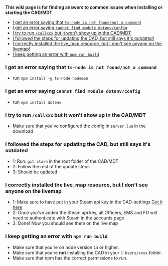**This wiki page is for finding answers to common issues when installing or starting the CAD/MDT**

- [I get an error saying that `ts-node is not found/not a command`](#i-get-an-error-saying-that-ts-node-is-not-foundnot-a-command)
- [I get an error saying `cannot find module dotenv/config`](#i-get-an-error-saying-cannot-find-module-dotenvconfig)
- [I try to run `/callxxx` but it won't show up in the CAD/MDT](#i-try-to-run-callxxx-but-it-wont-show-up-in-the-cadmdt)
- [I followed the steps for updating the CAD, but still says it's outdated!](#i-followed-the-steps-for-updating-the-cad-but-still-says-its-outdated)
- [I correctly installed the live_map resource, but I don't see anyone on the livemap!](#i-followed-the-steps-for-updating-the-cad-but-still-says-its-outdated)
- [I keep getting an error with `npm run build`](#i-keep-getting-an-error-with-npm-run-build)

### I get an error saying that `ts-node is not found/not a command`

- run `npm install -g ts-node nodemon`

### I get an error saying `cannot find module dotenv/config`

- run `npm install dotenv`

### I try to run `/callxxx` but it won't show up in the CAD/MDT

- Make sure that you've configured the config in `server.lua` in the download

### I followed the steps for updating the CAD, but still says it's outdated

- 1: Run: `git stash` in the root folder of the CAD/MDT
- 2: Follow the rest of the update steps
- 3: Should be updated

### I correctly installed the live_map resource, but I don't see anyone on the livemap

- 1: Make sure to have put in your Steam api key in the CAD-settings [Get it here](https://steamcommunity.com/dev/apikey)
- 2: Once you've added the Steam api key, all Officers, EMS and FD will need to authenticate with Steam in the accounts page
- 3: Done! Now you should see them on the live map

### I keep getting an error with `npm run build`

- Make sure that you're on node version `14` or higher.
- Make sure that you're **not** installing the CAD in your `C:Users/xxxx` folder.
- Make sure that npm has the correct permissions to run.
